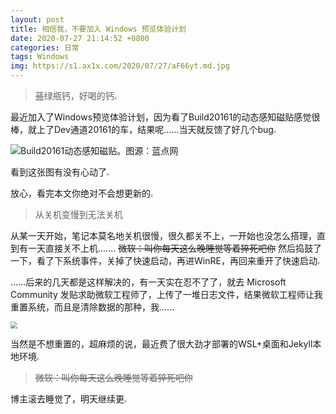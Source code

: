 ```yaml
---
layout: post
title: 相信我，不要加入 Windows 预览体验计划
date: 2020-07-27 21:14:52 +0800
categories: 日常
tags: Windows
img: https://s1.ax1x.com/2020/07/27/aF66yt.md.jpg
---
```

> ~~蓝~~绿瓶钙，好喝的钙<img src="http://static.coolapk.com/emoticons/v9/coolapk_emotion_64_shounuehuaji.png" style="zoom:25%;" />

最近加入了Windows预览体验计划，因为看了Build20161的动态感知磁贴感觉很棒，就上了Dev通道20161的车，结果呢......当天就反馈了好几个bug<img src="http://static.coolapk.com/emoticons/v9/coolapk_emotion_64_shounuehuaji.png" style="zoom:25%;" />

![Build20161动态感知磁贴。图源：蓝点网](https://s1.ax1x.com/2020/07/27/aFchB6.png)

看到这张图有没有心动了<img src="http://static.coolapk.com/emoticons/v9/coolapk_emotion_64_shounuehuaji.png" style="zoom:25%;" />

放心，看完本文你绝对不会想更新的<img src="http://static.coolapk.com/emoticons/v9/coolapk_emotion_64_shounuehuaji.png" style="zoom:25%;" />

> 从关机变慢到无法关机

从某一天开始，笔记本莫名地关机很慢，很久都关不上，一开始也没怎么搭理，直到有一天直接关不上机....... ~~微软：叫你每天这么晚睡觉等着猝死吧你~~ 然后捣鼓了一下，看了下系统事件，关掉了快速启动，再进WinRE，再回来重开了快速启动<img src="http://static.coolapk.com/emoticons/v9/coolapk_emotion_64_shounuehuaji.png" style="zoom:25%;" />

......后来的几天都是这样解决的，有一天实在忍不了了，就去 Microsoft Community 发贴求助微软工程师了，上传了一堆日志文件，结果微软工程师让我重置系统，而且是清除数据的那种，我......

<img src="https://s1.ax1x.com/2020/07/27/aFR96s.md.png" style="zoom: 67%;" />

当然是不想重置的，超麻烦的说，最近费了很大劲才部署的WSL+桌面和Jekyll本地环境<img src="http://static.coolapk.com/emoticons/v9/coolapk_emotion_64_shounuehuaji.png" style="zoom:25%;" />

> ~~微软：叫你每天这么晚睡觉等着猝死吧你~~

博主滚去睡觉了，明天继续更<img src="http://static.coolapk.com/emoticons/v9/coolapk_emotion_64_shounuehuaji.png" style="zoom:25%;" />

